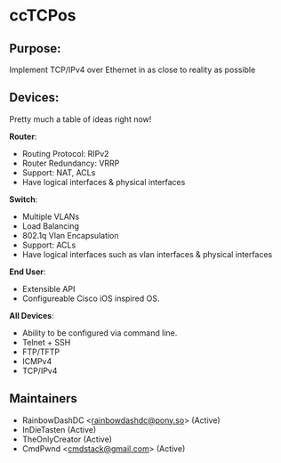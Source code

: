 # ccTCPos


## Purpose:

Implement TCP/IPv4 over Ethernet in as close to reality as possible
  
## Devices:

Pretty much a table of ideas right now!

__Router__:
  
* Routing Protocol: RIPv2
* Router Redundancy: VRRP
* Support: NAT, ACLs
* Have logical interfaces & physical interfaces
  
__Switch__:

* Multiple VLANs
* Load Balancing
* 802.1q Vlan Encapsulation
* Support: ACLs
* Have logical interfaces such as vlan interfaces & physical interfaces
  
__End User__:
  
* Extensible API
* Configureable Cisco iOS inspired OS.
    
__All Devices__:

* Ability to be configured via command line.
* Telnet + SSH
* FTP/TFTP
* ICMPv4
* TCP/IPv4


## Maintainers

* RainbowDashDC &lt;rainbowdashdc@pony.so&gt; (Active)
* InDieTasten (Active)
* TheOnlyCreator (Active)
* CmdPwnd &lt;cmdstack@gmail.com&gt; (Active) 
